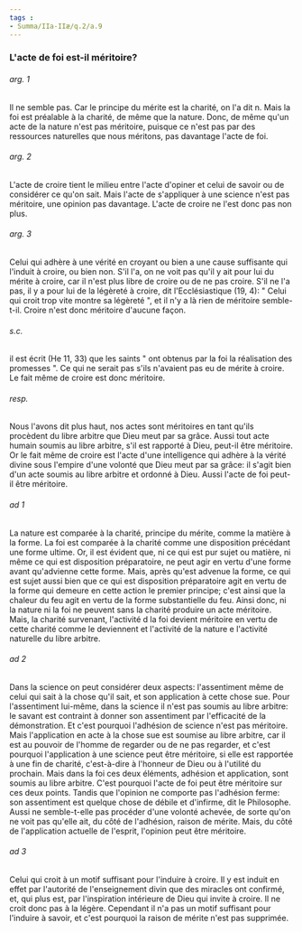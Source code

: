 ```yaml
---
tags : 
- Summa/IIa-IIæ/q.2/a.9
---
```


### L'acte de foi est-il méritoire?

###### arg. 1
Il ne semble pas. Car le principe du mérite est la charité, on l'a dit n. Mais la foi est préalable à la charité, de même que la nature. Donc, de même qu'un acte de la nature n'est pas méritoire, puisque ce n'est pas par des ressources naturelles que nous méritons, pas davantage l'acte de foi. 

###### arg. 2
L'acte de croire tient le milieu entre l'acte d'opiner et celui de savoir ou de considérer ce qu'on sait. Mais l'acte de s'appliquer à une science n'est pas méritoire, une opinion pas davantage. L'acte de croire ne l'est donc pas non plus. 

###### arg. 3
Celui qui adhère à une vérité en croyant ou bien a une cause suffisante qui l'induit à croire, ou bien non. S'il l'a, on ne voit pas qu'il y ait pour lui du mérite à croire, car il n'est plus libre de croire ou de ne pas croire. S'il ne l'a pas, il y a pour lui de la légèreté à croire, dit l'Ecclésiastique (19, 4): " Celui qui croit trop vite montre sa légèreté ", et il n'y a là rien de méritoire semble-t-il. Croire n'est donc méritoire d'aucune façon. 

###### s.c.
il est écrit (He 11, 33) que les saints " ont obtenus par la foi la réalisation des promesses ". Ce qui ne serait pas s'ils n'avaient pas eu de mérite à croire. Le fait même de croire est donc méritoire. 

###### resp.
Nous l'avons dit plus haut, nos actes sont méritoires en tant qu'ils procèdent du libre arbitre que Dieu meut par sa grâce. Aussi tout acte humain soumis au libre arbitre, s'il est rapporté à Dieu, peut-il être méritoire. Or le fait même de croire est l'acte d'une intelligence qui adhère à la vérité divine sous l'empire d'une volonté que Dieu meut par sa grâce: il s'agit bien d'un acte soumis au libre arbitre et ordonné à Dieu. Aussi l'acte de foi peut-il être méritoire. 

###### ad 1
La nature est comparée à la charité, principe du mérite, comme la matière à la forme. La foi est comparée à la charité comme une disposition précédant une forme ultime. Or, il est évident que, ni ce qui est pur sujet ou matière, ni même ce qui est disposition préparatoire, ne peut agir en vertu d'une forme avant qu'advienne cette forme. Mais, après qu'est advenue la forme, ce qui est sujet aussi bien que ce qui est disposition préparatoire agit en vertu de la forme qui demeure en cette action le premier principe; c'est ainsi que la chaleur du feu agit en vertu de la forme substantielle du feu. Ainsi donc, ni la nature ni la foi ne peuvent sans la charité produire un acte méritoire. Mais, la charité survenant, l'activité d la foi devient méritoire en vertu de cette charité comme le deviennent et l'activité de la nature e l'activité naturelle du libre arbitre. 

###### ad 2
Dans la science on peut considérer deux aspects: l'assentiment même de celui qui sait à la chose qu'il sait, et son application à cette chose sue. Pour l'assentiment lui-même, dans la science il n'est pas soumis au libre arbitre: le savant est contraint à donner son assentiment par l'efficacité de la démonstration. Et c'est pourquoi l'adhésion de science n'est pas méritoire. Mais l'application en acte à la chose sue est soumise au libre arbitre, car il est au pouvoir de l'homme de regarder ou de ne pas regarder, et c'est pourquoi l'application à une science peut être méritoire, si elle est rapportée à une fin de charité, c'est-à-dire à l'honneur de Dieu ou à l'utilité du prochain. Mais dans la foi ces deux éléments, adhésion et application, sont soumis au libre arbitre. C'est pourquoi l'acte de foi peut être méritoire sur ces deux points. Tandis que l'opinion ne comporte pas l'adhésion ferme: son assentiment est quelque chose de débile et d'infirme, dit le Philosophe. Aussi ne semble-t-elle pas procéder d'une volonté achevée, de sorte qu'on ne voit pas qu'elle ait, du côté de l'adhésion, raison de mérite. Mais, du côté de l'application actuelle de l'esprit, l'opinion peut être méritoire. 

###### ad 3
Celui qui croit à un motif suffisant pour l'induire à croire. Il y est induit en effet par l'autorité de l'enseignement divin que des miracles ont confirmé, et, qui plus est, par l'inspiration intérieure de Dieu qui invite à croire. Il ne croit donc pas à la légère. Cependant il n'a pas un motif suffisant pour l'induire à savoir, et c'est pourquoi la raison de mérite n'est pas supprimée. 

